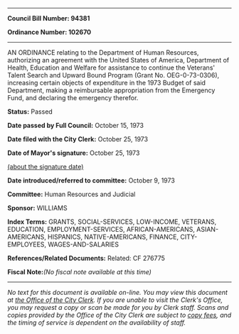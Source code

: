 

********

**Council Bill Number: 94381**
   
**Ordinance Number: 102670**
********

 AN ORDINANCE relating to the Department of Human Resources, authorizing an agreement with the United States of America, Department of Health, Education and Welfare for assistance to continue the Veterans' Talent Search and Upward Bound Program (Grant No. OEG-0-73-0306), increasing certain objects of expenditure in the 1973 Budget of said Department, making a reimbursable appropriation from the Emergency Fund, and declaring the emergency therefor.

**Status:** Passed
   
**Date passed by Full Council:** October 15, 1973
   
**Date filed with the City Clerk:** October 25, 1973
   
**Date of Mayor's signature:** October 25, 1973
   
[(about the signature date)](/~public/approvaldate.htm)
   
   
   
**Date introduced/referred to committee:** October 9, 1973
   
**Committee:** Human Resources and Judicial
   
**Sponsor:** WILLIAMS
   
   
**Index Terms:** GRANTS, SOCIAL-SERVICES, LOW-INCOME, VETERANS, EDUCATION, EMPLOYMENT-SERVICES, AFRICAN-AMERICANS, ASIAN-AMERICANS, HISPANICS, NATIVE-AMERICANS, FINANCE, CITY-EMPLOYEES, WAGES-AND-SALARIES

**References/Related Documents:** Related: CF 276775

**Fiscal Note:**_(No fiscal note available at this time)_
********

_No text for this document is available on-line. You may view this document at [the Office of the City Clerk](http://www.seattle.gov/leg/clerk/contactUs.htm). If you are unable to visit the Clerk's Office, you may request a copy or scan be made for you by Clerk staff. Scans and copies provided by the Office of the City Clerk are subject to [copy fees](http://clerk.seattle.gov/~public/clerkfees.htm), and the timing of service is dependent on the availability of staff._

